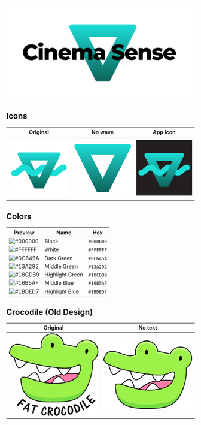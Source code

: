 <img src="banner-white.png" alt="Cinema Sense Logo" />

## Icons
| Original | No wave | App icon |
| --- | --- | --- |
| <img src="logo.svg" width="256" alt="Cinema Sense Logo" /> | <img src="logo-nowave.svg" width="256" alt="Cinema Sense Logo" /> | <img src="app/icon.png" width="256" alt="Cinema Sense Logo" /> |

## Colors
| Preview | Name | Hex |
| --- | --- | --- |
| ![#000000](http://via.placeholder.com/48/000000?text=+) | Black | `#000000` |
| ![#FFFFFF](http://via.placeholder.com/48/FFFFFF?text=+) | White | `#FFFFFF` |
| ![#0C645A](http://via.placeholder.com/48/0C645A?text=+) | Dark Green | `#0C645A` |
| ![#13A292](http://via.placeholder.com/48/13A292?text=+) | Middle Green | `#13A292` |
| ![#18CDB9](http://via.placeholder.com/48/18CDB9?text=+) | Highlight Green | `#18CDB9` |
| ![#16B5AF](http://via.placeholder.com/48/16B5AF?text=+) | Middle Blue | `#16B5AF` |
| ![#1BDED7](http://via.placeholder.com/48/1BDED7?text=+) | Highlight Blue | `#1BDED7` |

## Crocodile (Old Design)
| Original | No text |
| --- | --- |
| <img src="crocodile/FatCrocodile.svg" width="256" alt="Crocodile Logo" /> | <img src="crocodile/FatCrocodileIcon.svg" width="256" alt="Crocodile Logo" /> |
